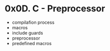 # 0x0D. C - Preprocessor

- compilafion process
- macros
- include guards
- preprocessor
- predefined macros
